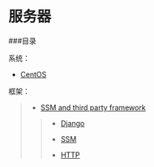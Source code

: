 # 服务器

###目录

系统：
* [CentOS](https://github.com/shencang/note/tree/master/Server/CentOS)
> 
框架：
>* [SSM and third party framework](https://github.com/shencang/note/tree/master/Server/SSM%20and%20third%20party%20framework)
>>
>>* [Django](https://github.com/shencang/note/tree/master/Server/SSM%20and%20third%20party%20framework/Django)
>>
>>* [SSM](https://github.com/shencang/note/tree/master/Server/SSM%20and%20third%20party%20framework/SSM)
>>
>>* [HTTP](https://github.com/shencang/note/tree/master/Server/SSM%20and%20third%20party%20framework/Http)